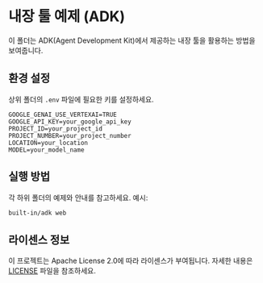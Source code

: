 # 내장 툴 예제 (ADK)

이 폴더는 ADK(Agent Development Kit)에서 제공하는 내장 툴을 활용하는 방법을 보여줍니다.

## 환경 설정
상위 폴더의 `.env` 파일에 필요한 키를 설정하세요.

```
GOOGLE_GENAI_USE_VERTEXAI=TRUE
GOOGLE_API_KEY=your_google_api_key
PROJECT_ID=your_project_id
PROJECT_NUMBER=your_project_number
LOCATION=your_location
MODEL=your_model_name
```

## 실행 방법
각 하위 폴더의 예제와 안내를 참고하세요. 예시:

```bash
built-in/adk web
```

## 라이센스 정보
이 프로젝트는 Apache License 2.0에 따라 라이센스가 부여됩니다. 자세한 내용은 [LICENSE](../../LICENSE) 파일을 참조하세요.
